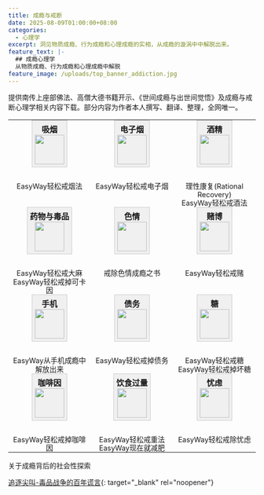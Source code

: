 ```yaml
---
title: 成瘾与戒断
date: 2025-08-09T01:00:00+08:00
categories:
  - 心理学
excerpt: 洞见物质成瘾、行为成瘾和心理成瘾的实相，从成瘾的漩涡中中解脱出来。
feature_text: |-
  ## 成瘾心理学
  从物质成瘾、行为成瘾和心理成瘾中解脱
feature_image: /uploads/top_banner_addiction.jpg
---
```

提供南传上座部佛法、高僧大德书籍开示、《世间成瘾与出世间觉悟》及成瘾与戒断心理学相关内容下载。部分内容为作者本人撰写、翻译、整理，全网唯一。

<table style="width:100%; border: none;">
  <tbody>
    <tr style="border: none;">
      <td style="text-align: center; border: none; vertical-align: top; padding: 0 6px; width: calc(100% / 3);">
        <div style="background-color: #f0f0f0; border: 1px solid #ccc; padding: 5px; margin-bottom: 30px; display: inline-block; vertical-align: top; box-sizing: border-box;">
          <strong style="display: block; margin-top: 0; margin-bottom: 0;">吸烟</strong>
          <img src="/uploads/addiction_smoking.svg" style="width: 60px; height: 60px; display: block; margin: 0 auto;" />
        </div>
        <div style="margin-top: 0;">
          <a href="/%E5%BF%83%E7%90%86%E5%AD%A6/2025/08/09/easyway%E8%BD%BB%E6%9D%BE%E6%88%92%E7%83%9F%E6%B3%95/" style="text-decoration: none; color: inherit; display: block; font-size: 0.9em; line-height: 1.2em; margin-top: 0; margin-bottom: 0;">EasyWay轻松戒烟法</a>
        </div>
      </td>
      <td style="text-align: center; border: none; vertical-align: top; padding: 0 6px; width: calc(100% / 3);">
        <div style="background-color: #f0f0f0; border: 1px solid #ccc; padding: 5px; margin-bottom: 30px; display: inline-block; vertical-align: top; box-sizing: border-box;">
          <strong style="display: block; margin-top: 0; margin-bottom: 0;">电子烟</strong>
          <img src="/uploads/addiction_smoking.svg" style="width: 60px; height: 60px; display: block; margin: 0 auto;" />
        </div>
        <div style="margin-top: 0;">
          <a href="/%E5%BF%83%E7%90%86%E5%AD%A6/2025/08/10/easyway%E8%BD%BB%E6%9D%BE%E6%88%92%E7%94%B5%E5%AD%90%E7%83%9F/" style="text-decoration: none; color: inherit; display: block; font-size: 0.9em; line-height: 1.2em; margin-top: 0; margin-bottom: 0;">EasyWay轻松戒电子烟</a>
        </div>
      </td>
      <td style="text-align: center; border: none; vertical-align: top; padding: 0 6px; width: calc(100% / 3);">
        <div style="background-color: #f0f0f0; border: 1px solid #ccc; padding: 5px; margin-bottom: 30px; display: inline-block; vertical-align: top; box-sizing: border-box;">
          <strong style="display: block; margin-top: 0; margin-bottom: 0;">酒精</strong>
          <img src="/uploads/addiction_alcohol.svg" style="width: 60px; height: 60px; display: block; margin: 0 auto;" />
        </div>
        <div style="margin-top: 0;">
          <a href="/%E5%BF%83%E7%90%86%E5%AD%A6/2025/08/09/%E7%90%86%E6%80%A7%E5%BA%B7%E5%A4%8D-rational-recovery/" style="text-decoration: none; color: inherit; display: block; font-size: 0.9em; line-height: 1.2em; margin-top: 0; margin-bottom: 0;">理性康复(Rational Recovery)</a>
          <a href="/%E5%BF%83%E7%90%86%E5%AD%A6/2025/08/09/easyway%E8%BD%BB%E6%9D%BE%E6%88%92%E9%85%92%E6%B3%95/" style="text-decoration: none; color: inherit; display: block; font-size: 0.9em; line-height: 1.2em; margin-top: 0; margin-bottom: 0;">EasyWay轻松戒酒法</a>
        </div>
      </td>
    </tr>
    <tr style="border: none;">
      <td style="text-align: center; border: none; vertical-align: top; padding: 0 6px; width: calc(100% / 3);">
        <div style="background-color: #f0f0f0; border: 1px solid #ccc; padding: 5px; margin-bottom: 30px; display: inline-block; vertical-align: top; box-sizing: border-box;">
          <strong style="display: block; margin-top: 0; margin-bottom: 0;">药物与毒品</strong>
          <img src="/uploads/addiction_drugs.svg" style="width: 60px; height: 60px; display: block; margin: 0 auto;" />
        </div>
        <div style="margin-top: 0;">
          <a href="/%E5%BF%83%E7%90%86%E5%AD%A6/2025/08/10/easyway%E8%BD%BB%E6%9D%BE%E6%88%92%E5%A4%A7%E9%BA%BB/" style="text-decoration: none; color: inherit; display: block; font-size: 0.9em; line-height: 1.2em; margin-top: 0; margin-bottom: 0;">EasyWay轻松戒大麻</a>
          <a href="/%E5%BF%83%E7%90%86%E5%AD%A6/2025/08/10/easyway%E8%BD%BB%E6%9D%BE%E6%88%92%E6%8E%89%E5%8F%AF%E5%8D%A1%E5%9B%A0/" style="text-decoration: none; color: inherit; display: block; font-size: 0.9em; line-height: 1.2em; margin-top: 0; margin-bottom: 0;">EasyWay轻松戒掉可卡因</a>
        </div>
      </td>
      <td style="text-align: center; border: none; vertical-align: top; padding: 0 6px; width: calc(100% / 3);">
        <div style="background-color: #f0f0f0; border: 1px solid #ccc; padding: 5px; margin-bottom: 30px; display: inline-block; vertical-align: top; box-sizing: border-box;">
          <strong style="display: block; margin-top: 0; margin-bottom: 0;">色情</strong>
          <img src="/uploads/addiction_porn.svg" style="width: 60px; height: 60px; display: block; margin: 0 auto;" />
        </div>
        <div style="margin-top: 0;">
          <a href="/%E5%BF%83%E7%90%86%E5%AD%A6/2025/08/09/%E6%88%92%E9%99%A4%E8%89%B2%E6%83%85%E6%88%90%E7%98%BE%E4%B9%8B%E4%B9%A6-easypeasy-way%E4%BC%98%E5%8C%96%E7%89%88/" style="text-decoration: none; color: inherit; display: block; font-size: 0.9em; line-height: 1.2em; margin-top: 0; margin-bottom: 0;">戒除色情成瘾之书</a>
        </div>
      </td>
      <td style="text-align: center; border: none; vertical-align: top; padding: 0 6px; width: calc(100% / 3);">
        <div style="background-color: #f0f0f0; border: 1px solid #ccc; padding: 5px; margin-bottom: 30px; display: inline-block; vertical-align: top; box-sizing: border-box;">
          <strong style="display: block; margin-top: 0; margin-bottom: 0;">赌博</strong>
          <img src="/uploads/addiction_gambling.svg" style="width: 60px; height: 60px; display: block; margin: 0 auto;" />
        </div>
        <div style="margin-top: 0;">
          <a href="/%E5%BF%83%E7%90%86%E5%AD%A6/2025/08/10/easyway%E8%BD%BB%E6%9D%BE%E6%88%92%E8%B5%8C/" style="text-decoration: none; color: inherit; display: block; font-size: 0.9em; line-height: 1.2em; margin-top: 0; margin-bottom: 0;">EasyWay轻松戒赌</a>
        </div>
      </td>
    </tr>
    <tr style="border: none;">
      <td style="text-align: center; border: none; vertical-align: top; padding: 0 6px; width: calc(100% / 3);">
        <div style="background-color: #f0f0f0; border: 1px solid #ccc; padding: 5px; margin-bottom: 30px; display: inline-block; vertical-align: top; box-sizing: border-box;">
          <strong style="display: block; margin-top: 0; margin-bottom: 0;">手机</strong>
          <img src="/uploads/addiction_mobile.svg" style="width: 60px; height: 60px; display: block; margin: 0 auto;" />
        </div>
        <div style="margin-top: 0;">
          <a href="/%E5%BF%83%E7%90%86%E5%AD%A6/2025/08/09/%E4%BB%8E%E6%89%8B%E6%9C%BA%E6%88%90%E7%98%BE%E4%B8%AD%E8%A7%A3%E6%94%BE%E5%87%BA%E6%9D%A5/" style="text-decoration: none; color: inherit; display: block; font-size: 0.9em; line-height: 1.2em; margin-top: 0; margin-bottom: 0;">EasyWay从手机成瘾中解放出来</a>
        </div>
      </td>
      <td style="text-align: center; border: none; vertical-align: top; padding: 0 6px; width: calc(100% / 3);">
        <div style="background-color: #f0f0f0; border: 1px solid #ccc; padding: 5px; margin-bottom: 30px; display: inline-block; vertical-align: top; box-sizing: border-box;">
          <strong style="display: block; margin-top: 0; margin-bottom: 0;">债务</strong>
          <img src="/uploads/addiction_debt.svg" style="width: 60px; height: 60px; display: block; margin: 0 auto;" />
        </div>
        <div style="margin-top: 0;">
          <a href="/%E5%BF%83%E7%90%86%E5%AD%A6/2025/08/09/easyway%E8%BD%BB%E6%9D%BE%E6%88%92%E6%8E%89%E5%80%BA%E5%8A%A1/" style="text-decoration: none; color: inherit; display: block; font-size: 0.9em; line-height: 1.2em; margin-top: 0; margin-bottom: 0;">EasyWay轻松戒掉债务</a>
        </div>
      </td>
      <td style="text-align: center; border: none; vertical-align: top; padding: 0 6px; width: calc(100% / 3);">
        <div style="background-color: #f0f0f0; border: 1px solid #ccc; padding: 5px; margin-bottom: 30px; display: inline-block; vertical-align: top; box-sizing: border-box;">
          <strong style="display: block; margin-top: 0; margin-bottom: 0;">糖</strong>
          <img src="/uploads/addiction_sugar.svg" style="width: 60px; height: 60px; display: block; margin: 0 auto;" />
        </div>
        <div style="margin-top: 0;">
          <a href="/%E5%BF%83%E7%90%86%E5%AD%A6/2025/08/10/easyway%E8%BD%BB%E6%9D%BE%E6%88%92%E7%B3%96/" style="text-decoration: none; color: inherit; display: block; font-size: 0.9em; line-height: 1.2em; margin-top: 0; margin-bottom: 0;">EasyWay轻松戒糖</a>
          <a href="/%E5%BF%83%E7%90%86%E5%AD%A6/2025/08/10/easyway%E8%BD%BB%E6%9D%BE%E6%88%92%E6%8E%89%E5%9D%8F%E7%B3%96/" style="text-decoration: none; color: inherit; display: block; font-size: 0.9em; line-height: 1.2em; margin-top: 0; margin-bottom: 0;">EasyWay轻松戒掉坏糖</a>
        </div>
      </td>
    </tr>
    <tr style="border: none;">
      <td style="text-align: center; border: none; vertical-align: top; padding: 0 6px; width: calc(100% / 3);">
        <div style="background-color: #f0f0f0; border: 1px solid #ccc; padding: 5px; margin-bottom: 30px; display: inline-block; vertical-align: top; box-sizing: border-box;">
          <strong style="display: block; margin-top: 0; margin-bottom: 0;">咖啡因</strong>
          <img src="/uploads/addiction_caffeine.svg" style="width: 60px; height: 60px; display: block; margin: 0 auto;" />
        </div>
        <div style="margin-top: 0;">
          <a href="/%E5%BF%83%E7%90%86%E5%AD%A6/2025/08/10/easyway%E8%BD%BB%E6%9D%BE%E6%88%92%E6%8E%89%E5%92%96%E5%95%A1%E5%9B%A0/" style="text-decoration: none; color: inherit; display: block; font-size: 0.9em; line-height: 1.2em; margin-top: 0; margin-bottom: 0;">EasyWay轻松戒掉咖啡因</a>
        </div>
      </td>
      <td style="text-align: center; border: none; vertical-align: top; padding: 0 6px; width: calc(100% / 3);">
        <div style="background-color: #f0f0f0; border: 1px solid #ccc; padding: 5px; margin-bottom: 30px; display: inline-block; vertical-align: top; box-sizing: border-box;">
          <strong style="display: block; margin-top: 0; margin-bottom: 0;">饮食过量</strong>
          <img src="/uploads/addiction_weight.svg" style="width: 60px; height: 60px; display: block; margin: 0 auto;" />
        </div>
        <div style="margin-top: 0;">
          <a href="/%E5%BF%83%E7%90%86%E5%AD%A6/2025/08/10/easyway%E8%BD%BB%E6%9D%BE%E6%88%92%E9%87%8D%E6%B3%95/" style="text-decoration: none; color: inherit; display: block; font-size: 0.9em; line-height: 1.2em; margin-top: 0; margin-bottom: 0;">EasyWay轻松戒重法</a>
          <a href="/%E5%BF%83%E7%90%86%E5%AD%A6/2025/08/10/easyway%E7%8E%B0%E5%9C%A8%E5%B0%B1%E5%87%8F%E8%82%A5/" style="text-decoration: none; color: inherit; display: block; font-size: 0.9em; line-height: 1.2em; margin-top: 0; margin-bottom: 0;">EasyWay现在就减肥</a>
        </div>
      </td>
      <td style="text-align: center; border: none; vertical-align: top; padding: 0 6px; width: calc(100% / 3);">
        <div style="background-color: #f0f0f0; border: 1px solid #ccc; padding: 5px; margin-bottom: 30px; display: inline-block; vertical-align: top; box-sizing: border-box;">
          <strong style="display: block; margin-top: 0; margin-bottom: 0;">忧虑</strong>
          <img src="/uploads/addiction_worrying.svg" style="width: 60px; height: 60px; display: block; margin: 0 auto;" />
        </div>
        <div style="margin-top: 0;">
          <a href="/%E5%BF%83%E7%90%86%E5%AD%A6/2025/08/09/easyway%E8%BD%BB%E6%9D%BE%E6%88%92%E9%99%A4%E5%BF%A7%E8%99%91/" style="text-decoration: none; color: inherit; display: block; font-size: 0.9em; line-height: 1.2em; margin-top: 0; margin-bottom: 0;">EasyWay轻松戒除忧虑</a>
        </div>
      </td>
    </tr>
  </tbody>
</table>

关于成瘾背后的社会性探索

[追逐尖叫-毒品战争的百年谎言](/心理学/精选/2025/08/10/追逐尖叫-毒品战争的百年谎言/){: target="_blank" rel="noopener"}

&nbsp;